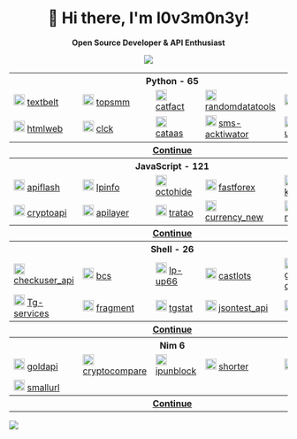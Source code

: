 <div align="center">

# 👋 Hi there, I'm l0v3m0n3y!

**Open Source Developer & API Enthusiast**

<img src="https://skillicons.dev/icons?i=python,javascript,bash,nim,html,go,markdown,cpp&perline=4">

</div>

<table>
    <tr> <th colspan="5">Python - 65</th> </tr>
    <tr>
      <td>
        <img src="https://www.python.org/static/favicon.ico" height="20px" alt="textbelt" onerror="this.src='https://github.com/favicon.ico'">
        <a href="https://github.com/l0v3m0n3y/textbelt" target="_blank"> textbelt </a>
      </td>
      <td>
        <img src="https://topsmm.ru/img/cube.png" height="20px" alt="topsmm" onerror="this.src='https://github.com/favicon.ico'">
        <a href="https://github.com/l0v3m0n3y/topsmm" target="_blank"> topsmm </a>
      </td>
      <td>
        <img src="https://www.python.org/static/favicon.ico" height="20px" alt="catfact" onerror="this.src='https://github.com/favicon.ico'">
        <a href="https://github.com/l0v3m0n3y/catfact" target="_blank"> catfact </a>
      </td>
      <td>
        <img src="https://randomdatatools.ru/favicon.ico" height="20px" alt="randomdatatools" onerror="this.src='https://github.com/favicon.ico'">
        <a href="https://github.com/l0v3m0n3y/randomdatatools" target="_blank"> randomdatatools </a>
      </td>
      <td>
        <img src="https://www.python.org/static/favicon.ico" height="20px" alt="ipwhois" onerror="this.src='https://github.com/favicon.ico'">
        <a href="https://github.com/l0v3m0n3y/ipwhois" target="_blank"> ipwhois </a>
      </td>
    </tr>
    <tr>
      <td>
        <img src="https://htmlweb.ru/images/og-image/index.jpg" height="20px" alt="htmlweb" onerror="this.src='https://github.com/favicon.ico'">
        <a href="https://github.com/l0v3m0n3y/htmlweb" target="_blank"> htmlweb </a>
      </td>
      <td>
        <img src="https://yastatic.net/s3/clicker/_/favicon.ico" height="20px" alt="clck" onerror="this.src='https://github.com/favicon.ico'">
        <a href="https://github.com/l0v3m0n3y/clck" target="_blank"> clck </a>
      </td>
      <td>
        <img src="https://cataas.com/cat?width=32&height=32" height="20px" alt="cataas" onerror="this.src='https://github.com/favicon.ico'">
        <a href="https://github.com/l0v3m0n3y/cataas" target="_blank"> cataas </a>
      </td>
      <td>
        <img src="https://www.python.org/static/favicon.ico" height="20px" alt="sms-acktiwator" onerror="this.src='https://github.com/favicon.ico'">
        <a href="https://github.com/l0v3m0n3y/sms-acktiwator" target="_blank"> sms-acktiwator </a>
      </td>
      <td>
        <img src="https://static.unshorten.me/images/unshorten.png" height="20px" alt="unshorten" onerror="this.src='https://github.com/favicon.ico'">
        <a href="https://github.com/l0v3m0n3y/unshorten" target="_blank"> unshorten </a>
    </tr>
  <tr> <th colspan="5"><a href='https://github.com/l0v3m0n3y/l0v3m0n3y/blob/main/wrappers/python.md'>Continue</a></th></tr>
      <tr> <th colspan="5">JavaScript - 121</th> </tr>
    <tr>
      <td>
        <img src="https://apiflash.com/favicon.ico" height="20px" alt="apiflash" onerror="this.src='https://github.com/favicon.ico'">
        <a href="https://github.com/l0v3m0n3y/apiflash" target="_blank"> apiflash </a>
      </td>
      <td>
        <img src="https://ipinfo.io/favicon.ico" height="20px" alt="Ipinfo" onerror="this.src='https://github.com/favicon.ico'">
        <a href="https://github.com/l0v3m0n3y/Ipinfo" target="_blank"> Ipinfo </a>
      </td>
      <td>
        <img src="https://www.javascript.com/favicon.ico" height="20px" alt="octohide" onerror="this.src='https://github.com/favicon.ico'">
        <a href="https://github.com/l0v3m0n3y/octohide" target="_blank"> octohide </a>
      </td>
      <td>
        <img src="https://cdn.prod.website-files.com/5fd63383c2fe7919cf1f0148/6228e79a88aa497a4758d5af_ff-256x256.png" height="20px" alt="fastforex" onerror="this.src='https://github.com/favicon.ico'">
        <a href="https://github.com/l0v3m0n3y/fastforex" target="_blank"> fastforex </a>
      </td>
      <td>
        <img src="https://kursyvalut.info/favicon.ico" height="20px" alt="kursyvalut" onerror="this.src='https://github.com/favicon.ico'">
        <a href="https://github.com/l0v3m0n3y/kursyvalut" target="_blank"> kursyvalut </a>
      </td>
    </tr>
    <tr>
      <td>
        <img src="https://cryptoapi.biz/favicon.ico" height="20px" alt="cryptoapi" onerror="this.src='https://github.com/favicon.ico'">
        <a href="https://github.com/l0v3m0n3y/cryptoapi" target="_blank"> cryptoapi </a>
      </td>
      <td>
        <img src="https://apilayer.net/favicon.ico" height="20px" alt="apilayer" onerror="this.src='https://github.com/favicon.ico'">
        <a href="https://github.com/l0v3m0n3y/apilayer" target="_blank"> apilayer </a>
      </td>
      <td>
        <img src="https://tratao.com/favicon.ico" height="20px" alt="tratao" onerror="this.src='https://github.com/favicon.ico'">
        <a href="https://github.com/l0v3m0n3y/tratao" target="_blank"> tratao </a>
      </td>
      <td>
        <img src="https://currency-new.julien-millau.fr/favicon.ico" height="20px" alt="currency_new" onerror="this.src='https://github.com/favicon.ico'">
        <a href="https://github.com/l0v3m0n3y/currency_new" target="_blank"> currency_new </a>
      </td>
      <td>
        <img src="https://markets.ft.com/favicon.ico" height="20px" alt="markets_ft" onerror="this.src='https://github.com/favicon.ico'">
        <a href="https://github.com/l0v3m0n3y/markets_ft" target="_blank"> markets_ft </a>
      </td>
  <tr> <th colspan="5"><a href='https://github.com/l0v3m0n3y/l0v3m0n3y/blob/main/wrappers/javascript.md'>Continue</a></th></tr>
      <tr> <th colspan="5">Shell - 26</th> </tr>
    <tr>
      <td>
        <img src="https://checkuser.org/favicon.ico" height="20px" alt="checkuser_api" onerror="this.src='https://github.com/favicon.ico'">
        <a href="https://github.com/l0v3m0n3y/checkuser_api" target="_blank"> checkuser_api </a>
      </td>
      <td>
        <img src="https://bcs.ru/favicon.ico" height="20px" alt="bcs" onerror="this.src='https://github.com/favicon.ico'">
        <a href="https://github.com/l0v3m0n3y/bcs" target="_blank"> bcs </a>
      </td>
      <td>
        <img src="https://up66.ru/theme/2020/img/favicon.png" height="20px" alt="Ip-up66" onerror="this.src='https://github.com/favicon.ico'">
        <a href="https://github.com/l0v3m0n3y/Ip-up66" target="_blank"> Ip-up66 </a>
      </td>
      <td>
        <img src="http://castlots.org/favicon.ico" height="20px" alt="castlots" onerror="this.src='https://github.com/favicon.ico'">
        <a href="https://github.com/l0v3m0n3y/castlots" target="_blank"> castlots </a>
      </td>
      <td>
        <img src="https://generator-chisel.ru/genius/favicon/favicon.ico" height="20px" alt="generator-chisel" onerror="this.src='https://github.com/favicon.ico'">
        <a href="https://github.com/l0v3m0n3y/generator-chisel" target="_blank"> generator-chisel </a>
      </td>
    </tr>
    <tr>
      <td>
        <img src="https://tg.services/favicon.ico" height="20px" alt="Tg-services" onerror="this.src='https://github.com/favicon.ico'">
        <a href="https://github.com/l0v3m0n3y/Tg-services" target="_blank"> Tg-services </a>
      </td>
      <td>
        <img src="https://fragment.com/favicon.ico" height="20px" alt="fragment" onerror="this.src='https://github.com/favicon.ico'">
        <a href="https://github.com/l0v3m0n3y/fragment" target="_blank"> fragment </a>
      </td>
      <td>
        <img src="https://tgstat.ru/favicon.ico" height="20px" alt="tgstat" onerror="this.src='https://github.com/favicon.ico'">
        <a href="https://github.com/l0v3m0n3y/tgstat" target="_blank"> tgstat </a>
      </td>
      <td>
        <img src="https://jsontest.com/favicon.ico" height="20px" alt="jsontest_api" onerror="this.src='https://github.com/favicon.ico'">
        <a href="https://github.com/l0v3m0n3y/jsontest_api" target="_blank"> jsontest_api </a>
      </td>
      <td>
        <img src="https://jsonip.com/favicon.ico" height="20px" alt="jsonip" onerror="this.src='https://github.com/favicon.ico'">
        <a href="https://github.com/l0v3m0n3y/jsonip" target="_blank"> jsonip </a>
      </td>
        <tr> <th colspan="5"><a href='https://github.com/l0v3m0n3y/l0v3m0n3y/blob/main/wrappers/bash.md'>Continue</a></th></tr>
     <tr> <th colspan="5">Nim 6</th> </tr>
    <tr>
      <td>
        <img src="https://gold-api.com/icon.png" height="20px" alt="goldapi" onerror="this.src='https://github.com/favicon.ico'">
        <a href="https://github.com/l0v3m0n3y/goldapi" target="_blank"> goldapi </a>
      </td>
      <td>
        <img src="https://www.cryptocompare.com/media/20562/favicon.png" height="20px" alt="cryptocompare" onerror="this.src='https://github.com/favicon.ico'">
        <a href="https://github.com/l0v3m0n3y/cryptocompare" target="_blank"> cryptocompare </a>
      </td>
      <td>
        <img src="https://ipunblock.com/apple-icon-57x57.png" height="20px" alt="ipunblock" onerror="this.src='https://github.com/favicon.ico'">
        <a href="https://github.com/l0v3m0n3y/ipunblock" target="_blank"> ipunblock </a>
      </td>
      <td>
        <img src="https://cdn.shorter.me/assets/img/logo/favicon.png" height="20px" alt="shorter" onerror="this.src='https://github.com/favicon.ico'">
        <a href="https://github.com/l0v3m0n3y/shorter" target="_blank"> shorter </a>
      </td>
      <td>
        <img src="https://tiny.owlbyte.org/new/favicon-ico.png" height="20px" alt="owlbyte" onerror="this.src='https://github.com/favicon.ico'">
        <a href="https://github.com/l0v3m0n3y/owlbyte" target="_blank"> owlbyte </a>
      </td>
    </tr>
    <td>
        <img src="https://smallurl.in/apple-touch-icon.png" height="20px" alt="smallurl" onerror="this.src='https://github.com/favicon.ico'">
        <a href="https://github.com/l0v3m0n3y/smallurl" target="_blank"> smallurl </a>
    </td>
        <tr> <th colspan="5"><a href='https://github.com/l0v3m0n3y/l0v3m0n3y/blob/main/wrappers/nim.md'>Continue</a></th></tr>
</table>
<img src="https://github-readme-stats.vercel.app/api?username=l0v3m0n3y&show_icons=true&theme=radical&hide_border=true">
</div>
